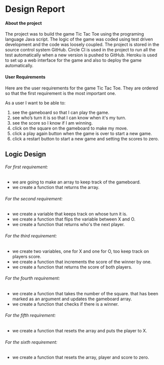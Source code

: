 # Design Report

#### About the project 
The project was to build the game Tic Tac Toe using the programing language Java script. The logic of the game was coded using test driven development and the code was loosely coupled. The project is stored in the source control system GitHub. Circle CI is used in the project to run all the test automatically when a new version is pushed to GitHub. Heroku is used to set up a web interface for the game and also to deploy the game automatically.  

#### User Requirements
Here are the user requirements for the game Tic Tac Toe. They are ordered so that the first requirement is the most important one. 

As a user I want to be able to:
1. see the gameboard so that I can play the game.
2. see who’s turn it is so that I can know when it's my turn.
3. see the score so I know if I am winning.
4. click on the square on the gameboard to make my move.
5. click a play again button when the game is over to start a new game.
6. click a restart button to start a new game and setting the scores to zero.

## Logic Design

###### For first requirement: 
- we are going to make an array to keep track of the gameboard.
- we create a function that returns the array.

###### For the second requirement:
- we create a variable that keeps track on whose turn it is.
- we create a function that flips the variable between X and O.
- we create a function that returns who's the next player.

###### For the third requirement:
- we create two variables, one for X and one for O, too keep track on players score.
- we create a function that increments the score of the winner by one.
- we create a function that returns the score of both players.

###### For the fourth requirement:
- we create a function that takes the number of the square. that has been marked as an argument and updates the gameboard array.
- we create a function that checks if there is a winner.

###### For the fifth requirement:
- we create a function that resets the array and puts the player to X.

###### For the sixth requirement:
- we create a function that resets the array, player and score to zero.
